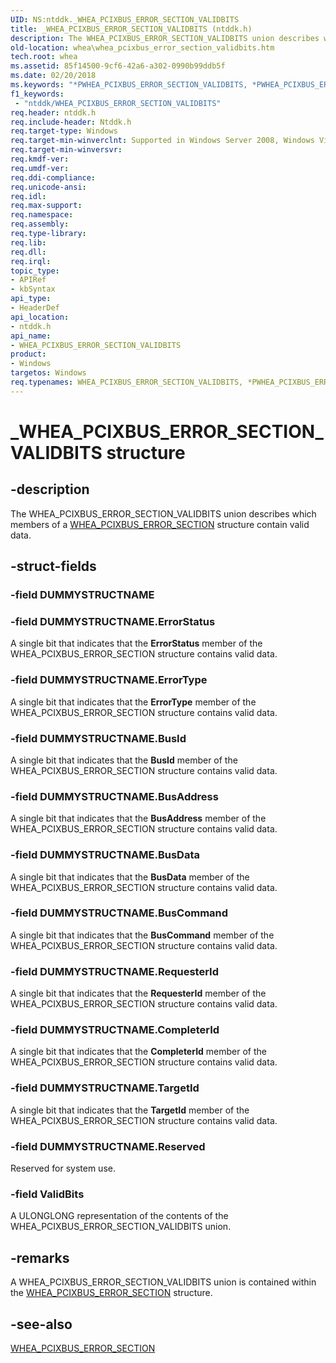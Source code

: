 ```yaml
---
UID: NS:ntddk._WHEA_PCIXBUS_ERROR_SECTION_VALIDBITS
title: _WHEA_PCIXBUS_ERROR_SECTION_VALIDBITS (ntddk.h)
description: The WHEA_PCIXBUS_ERROR_SECTION_VALIDBITS union describes which members of a WHEA_PCIXBUS_ERROR_SECTION structure contain valid data.
old-location: whea\whea_pcixbus_error_section_validbits.htm
tech.root: whea
ms.assetid: 85f14500-9cf6-42a6-a302-0990b99ddb5f
ms.date: 02/20/2018
ms.keywords: "*PWHEA_PCIXBUS_ERROR_SECTION_VALIDBITS, *PWHEA_PCIXBUS_ERROR_VALIDBITS, PWHEA_PCIXBUS_ERROR_SECTION_VALIDBITS, PWHEA_PCIXBUS_ERROR_SECTION_VALIDBITS union pointer [WHEA Drivers and Applications], WHEA_PCIXBUS_ERROR_SECTION_VALIDBITS, WHEA_PCIXBUS_ERROR_SECTION_VALIDBITS union [WHEA Drivers and Applications], WHEA_PCIXBUS_ERROR_VALIDBITS, _WHEA_PCIXBUS_ERROR_SECTION_VALIDBITS, ntddk/PWHEA_PCIXBUS_ERROR_SECTION_VALIDBITS, ntddk/WHEA_PCIXBUS_ERROR_SECTION_VALIDBITS, whea.whea_pcixbus_error_section_validbits, whearef_a01d7635-52ac-4b47-98f9-b09601dce4ff.xml"
f1_keywords:
 - "ntddk/WHEA_PCIXBUS_ERROR_SECTION_VALIDBITS"
req.header: ntddk.h
req.include-header: Ntddk.h
req.target-type: Windows
req.target-min-winverclnt: Supported in Windows Server 2008, Windows Vista SP1, and later versions of Windows.
req.target-min-winversvr: 
req.kmdf-ver: 
req.umdf-ver: 
req.ddi-compliance: 
req.unicode-ansi: 
req.idl: 
req.max-support: 
req.namespace: 
req.assembly: 
req.type-library: 
req.lib: 
req.dll: 
req.irql: 
topic_type:
- APIRef
- kbSyntax
api_type:
- HeaderDef
api_location:
- ntddk.h
api_name:
- WHEA_PCIXBUS_ERROR_SECTION_VALIDBITS
product:
- Windows
targetos: Windows
req.typenames: WHEA_PCIXBUS_ERROR_SECTION_VALIDBITS, *PWHEA_PCIXBUS_ERROR_SECTION_VALIDBITS
---
```


# _WHEA_PCIXBUS_ERROR_SECTION_VALIDBITS structure


## -description


The WHEA_PCIXBUS_ERROR_SECTION_VALIDBITS union describes which members of a <a href="https://docs.microsoft.com/windows-hardware/drivers/ddi/ntddk/ns-ntddk-_whea_pcixbus_error_section">WHEA_PCIXBUS_ERROR_SECTION</a> structure contain valid data.


## -struct-fields




### -field DUMMYSTRUCTNAME

 


### -field DUMMYSTRUCTNAME.ErrorStatus

A single bit that indicates that the <b>ErrorStatus</b> member of the WHEA_PCIXBUS_ERROR_SECTION structure contains valid data.


### -field DUMMYSTRUCTNAME.ErrorType

A single bit that indicates that the <b>ErrorType</b> member of the WHEA_PCIXBUS_ERROR_SECTION structure contains valid data.


### -field DUMMYSTRUCTNAME.BusId

A single bit that indicates that the <b>BusId</b> member of the WHEA_PCIXBUS_ERROR_SECTION structure contains valid data.


### -field DUMMYSTRUCTNAME.BusAddress

A single bit that indicates that the <b>BusAddress</b> member of the WHEA_PCIXBUS_ERROR_SECTION structure contains valid data.


### -field DUMMYSTRUCTNAME.BusData

A single bit that indicates that the <b>BusData</b> member of the WHEA_PCIXBUS_ERROR_SECTION structure contains valid data.


### -field DUMMYSTRUCTNAME.BusCommand

A single bit that indicates that the <b>BusCommand</b> member of the WHEA_PCIXBUS_ERROR_SECTION structure contains valid data.


### -field DUMMYSTRUCTNAME.RequesterId

A single bit that indicates that the <b>RequesterId</b> member of the WHEA_PCIXBUS_ERROR_SECTION structure contains valid data.


### -field DUMMYSTRUCTNAME.CompleterId

A single bit that indicates that the <b>CompleterId</b> member of the WHEA_PCIXBUS_ERROR_SECTION structure contains valid data.


### -field DUMMYSTRUCTNAME.TargetId

A single bit that indicates that the <b>TargetId</b> member of the WHEA_PCIXBUS_ERROR_SECTION structure contains valid data.


### -field DUMMYSTRUCTNAME.Reserved

Reserved for system use.


### -field ValidBits

A ULONGLONG representation of the contents of the WHEA_PCIXBUS_ERROR_SECTION_VALIDBITS union.


## -remarks



A WHEA_PCIXBUS_ERROR_SECTION_VALIDBITS union is contained within the <a href="https://docs.microsoft.com/windows-hardware/drivers/ddi/ntddk/ns-ntddk-_whea_pcixbus_error_section">WHEA_PCIXBUS_ERROR_SECTION</a> structure.




## -see-also




<a href="https://docs.microsoft.com/windows-hardware/drivers/ddi/ntddk/ns-ntddk-_whea_pcixbus_error_section">WHEA_PCIXBUS_ERROR_SECTION</a>
 

 

